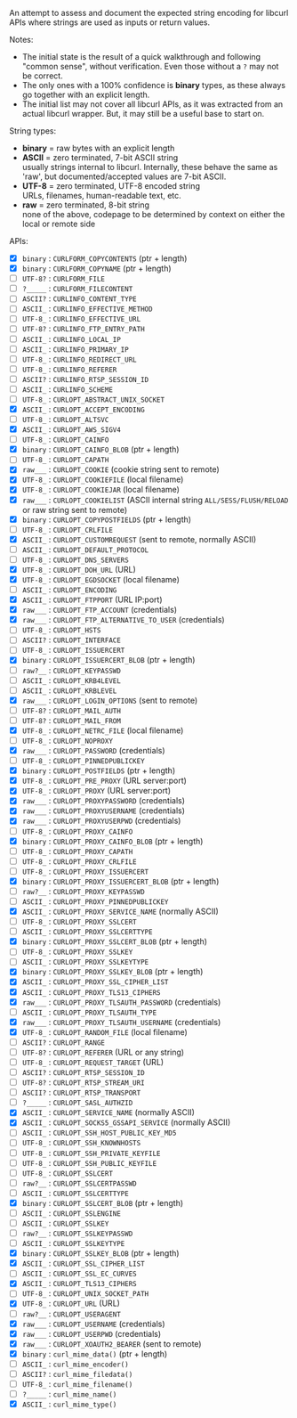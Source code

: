 An attempt to assess and document the expected string encoding for libcurl APIs where strings are used as inputs or return values.

Notes:
- The initial state is the result of a quick walkthrough and following "common sense", without verification. Even those without a `?` may not be correct.
- The only ones with a 100% confidence is **binary** types, as these always go together with an explicit length.
- The initial list may not cover all libcurl APIs, as it was extracted from an actual libcurl wrapper. But, it may still be a useful base to start on.

String types:
- **binary** = raw bytes with an explicit length
- **ASCII**  = zero terminated, 7-bit ASCII string<br>usually strings internal to libcurl. Internally, these behave the same as 'raw', but documented/accepted values are 7-bit ASCII.
- **UTF-8**  = zero terminated, UTF-8 encoded string<br>URLs, filenames, human-readable text, etc.
- **raw**    = zero terminated, 8-bit string<br>none of the above, codepage to be determined by context on either the local or remote side

APIs:
- [x] `binary` : `CURLFORM_COPYCONTENTS` (ptr + length)
- [x] `binary` : `CURLFORM_COPYNAME` (ptr + length)
- [ ] `UTF-8?` : `CURLFORM_FILE`
- [ ] `?_____` : `CURLFORM_FILECONTENT`
- [ ] `ASCII?` : `CURLINFO_CONTENT_TYPE`
- [ ] `ASCII_` : `CURLINFO_EFFECTIVE_METHOD`
- [ ] `UTF-8_` : `CURLINFO_EFFECTIVE_URL`
- [ ] `UTF-8?` : `CURLINFO_FTP_ENTRY_PATH`
- [ ] `ASCII_` : `CURLINFO_LOCAL_IP`
- [ ] `ASCII_` : `CURLINFO_PRIMARY_IP`
- [ ] `UTF-8_` : `CURLINFO_REDIRECT_URL`
- [ ] `UTF-8_` : `CURLINFO_REFERER`
- [ ] `ASCII?` : `CURLINFO_RTSP_SESSION_ID`
- [ ] `ASCII_` : `CURLINFO_SCHEME`
- [ ] `UTF-8_` : `CURLOPT_ABSTRACT_UNIX_SOCKET`
- [x] `ASCII_` : `CURLOPT_ACCEPT_ENCODING`
- [ ] `UTF-8_` : `CURLOPT_ALTSVC`
- [x] `ASCII_` : `CURLOPT_AWS_SIGV4`
- [ ] `UTF-8_` : `CURLOPT_CAINFO`
- [x] `binary` : `CURLOPT_CAINFO_BLOB` (ptr + length)
- [ ] `UTF-8_` : `CURLOPT_CAPATH`
- [x] `raw___` : `CURLOPT_COOKIE` (cookie string sent to remote)
- [x] `UTF-8_` : `CURLOPT_COOKIEFILE` (local filename)
- [x] `UTF-8_` : `CURLOPT_COOKIEJAR` (local filename)
- [x] `raw___` : `CURLOPT_COOKIELIST` (ASCII internal string `ALL/SESS/FLUSH/RELOAD` or raw string sent to remote)
- [x] `binary` : `CURLOPT_COPYPOSTFIELDS` (ptr + length)
- [ ] `UTF-8_` : `CURLOPT_CRLFILE`
- [x] `ASCII_` : `CURLOPT_CUSTOMREQUEST` (sent to remote, normally ASCII)
- [ ] `ASCII_` : `CURLOPT_DEFAULT_PROTOCOL`
- [ ] `UTF-8_` : `CURLOPT_DNS_SERVERS`
- [x] `UTF-8_` : `CURLOPT_DOH_URL` (URL)
- [x] `UTF-8_` : `CURLOPT_EGDSOCKET` (local filename)
- [ ] `ASCII_` : `CURLOPT_ENCODING`
- [x] `ASCII_` : `CURLOPT_FTPPORT` (URL IP:port)
- [x] `raw___` : `CURLOPT_FTP_ACCOUNT` (credentials)
- [x] `raw___` : `CURLOPT_FTP_ALTERNATIVE_TO_USER` (credentials)
- [ ] `UTF-8_` : `CURLOPT_HSTS`
- [ ] `ASCII?` : `CURLOPT_INTERFACE`
- [ ] `UTF-8_` : `CURLOPT_ISSUERCERT`
- [x] `binary` : `CURLOPT_ISSUERCERT_BLOB` (ptr + length)
- [ ] `raw?__` : `CURLOPT_KEYPASSWD`
- [ ] `ASCII_` : `CURLOPT_KRB4LEVEL`
- [ ] `ASCII_` : `CURLOPT_KRBLEVEL`
- [x] `raw___` : `CURLOPT_LOGIN_OPTIONS` (sent to remote)
- [ ] `UTF-8?` : `CURLOPT_MAIL_AUTH`
- [ ] `UTF-8?` : `CURLOPT_MAIL_FROM`
- [x] `UTF-8_` : `CURLOPT_NETRC_FILE` (local filename)
- [ ] `UTF-8_` : `CURLOPT_NOPROXY`
- [x] `raw___` : `CURLOPT_PASSWORD` (credentials)
- [ ] `UTF-8_` : `CURLOPT_PINNEDPUBLICKEY`
- [x] `binary` : `CURLOPT_POSTFIELDS` (ptr + length)
- [x] `UTF-8_` : `CURLOPT_PRE_PROXY` (URL server:port)
- [x] `UTF-8_` : `CURLOPT_PROXY` (URL server:port)
- [x] `raw___` : `CURLOPT_PROXYPASSWORD` (credentials)
- [x] `raw___` : `CURLOPT_PROXYUSERNAME` (credentials)
- [x] `raw___` : `CURLOPT_PROXYUSERPWD` (credentials)
- [ ] `UTF-8_` : `CURLOPT_PROXY_CAINFO`
- [x] `binary` : `CURLOPT_PROXY_CAINFO_BLOB` (ptr + length)
- [ ] `UTF-8_` : `CURLOPT_PROXY_CAPATH`
- [ ] `UTF-8_` : `CURLOPT_PROXY_CRLFILE`
- [ ] `UTF-8_` : `CURLOPT_PROXY_ISSUERCERT`
- [x] `binary` : `CURLOPT_PROXY_ISSUERCERT_BLOB` (ptr + length)
- [ ] `raw?__` : `CURLOPT_PROXY_KEYPASSWD`
- [ ] `ASCII_` : `CURLOPT_PROXY_PINNEDPUBLICKEY`
- [x] `ASCII_` : `CURLOPT_PROXY_SERVICE_NAME` (normally ASCII)
- [ ] `UTF-8_` : `CURLOPT_PROXY_SSLCERT`
- [ ] `ASCII_` : `CURLOPT_PROXY_SSLCERTTYPE`
- [x] `binary` : `CURLOPT_PROXY_SSLCERT_BLOB` (ptr + length)
- [ ] `UTF-8_` : `CURLOPT_PROXY_SSLKEY`
- [ ] `ASCII_` : `CURLOPT_PROXY_SSLKEYTYPE`
- [x] `binary` : `CURLOPT_PROXY_SSLKEY_BLOB` (ptr + length)
- [x] `ASCII_` : `CURLOPT_PROXY_SSL_CIPHER_LIST`
- [x] `ASCII_` : `CURLOPT_PROXY_TLS13_CIPHERS`
- [x] `raw___` : `CURLOPT_PROXY_TLSAUTH_PASSWORD` (credentials)
- [ ] `ASCII_` : `CURLOPT_PROXY_TLSAUTH_TYPE`
- [x] `raw___` : `CURLOPT_PROXY_TLSAUTH_USERNAME` (credentials)
- [x] `UTF-8_` : `CURLOPT_RANDOM_FILE` (local filename)
- [ ] `ASCII?` : `CURLOPT_RANGE`
- [ ] `UTF-8?` : `CURLOPT_REFERER` (URL or any string)
- [ ] `UTF-8_` : `CURLOPT_REQUEST_TARGET` (URL)
- [ ] `ASCII?` : `CURLOPT_RTSP_SESSION_ID`
- [ ] `UTF-8?` : `CURLOPT_RTSP_STREAM_URI`
- [ ] `ASCII?` : `CURLOPT_RTSP_TRANSPORT`
- [ ] `?_____` : `CURLOPT_SASL_AUTHZID`
- [x] `ASCII_` : `CURLOPT_SERVICE_NAME` (normally ASCII)
- [x] `ASCII_` : `CURLOPT_SOCKS5_GSSAPI_SERVICE` (normally ASCII)
- [ ] `ASCII_` : `CURLOPT_SSH_HOST_PUBLIC_KEY_MD5`
- [ ] `UTF-8_` : `CURLOPT_SSH_KNOWNHOSTS`
- [ ] `UTF-8_` : `CURLOPT_SSH_PRIVATE_KEYFILE`
- [ ] `UTF-8_` : `CURLOPT_SSH_PUBLIC_KEYFILE`
- [ ] `UTF-8_` : `CURLOPT_SSLCERT`
- [ ] `raw?__` : `CURLOPT_SSLCERTPASSWD`
- [ ] `ASCII_` : `CURLOPT_SSLCERTTYPE`
- [x] `binary` : `CURLOPT_SSLCERT_BLOB` (ptr + length)
- [ ] `ASCII_` : `CURLOPT_SSLENGINE`
- [ ] `ASCII_` : `CURLOPT_SSLKEY`
- [ ] `raw?__` : `CURLOPT_SSLKEYPASSWD`
- [ ] `ASCII_` : `CURLOPT_SSLKEYTYPE`
- [x] `binary` : `CURLOPT_SSLKEY_BLOB` (ptr + length)
- [x] `ASCII_` : `CURLOPT_SSL_CIPHER_LIST`
- [ ] `ASCII_` : `CURLOPT_SSL_EC_CURVES`
- [x] `ASCII_` : `CURLOPT_TLS13_CIPHERS`
- [ ] `UTF-8_` : `CURLOPT_UNIX_SOCKET_PATH`
- [x] `UTF-8_` : `CURLOPT_URL` (URL)
- [ ] `raw?__` : `CURLOPT_USERAGENT`
- [x] `raw___` : `CURLOPT_USERNAME` (credentials)
- [x] `raw___` : `CURLOPT_USERPWD` (credentials)
- [x] `raw___` : `CURLOPT_XOAUTH2_BEARER` (sent to remote)
- [x] `binary` : `curl_mime_data()` (ptr + length)
- [ ] `ASCII_` : `curl_mime_encoder()`
- [ ] `ASCII?` : `curl_mime_filedata()`
- [ ] `UTF-8_` : `curl_mime_filename()`
- [ ] `?_____` : `curl_mime_name()`
- [x] `ASCII_` : `curl_mime_type()`
